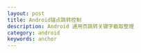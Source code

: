 ```yaml
---
layout: post
title: Android锚点跳转控制
description: Android 通用页跳转关键字截取整理
category: android
keywords: anchor  
---
```


